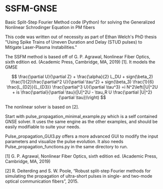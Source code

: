# SSFM-GNSE
Basic Split-Step Fourier Method code (Python) for solving the Generalized Nonlinear Schrodinger Equation in PM fibers

This code was written out of necessity as part of Ethan Welch's PhD thesis "Using Spike Trains of Uneven Duration and Delay (STUD pulses) to Mitigate Laser-Plasma Instabilities." 

The SSFM method is based off of G. P. Agrawal, Nonlinear Fiber Optics, sixth edition ed. (Academic Press, Cambridge, MA, 2019) [1]. It models the GMSE 

$$
 \frac{\partial U}{\partial Z} + \frac{\alpha}{2} L_DU + sign(\beta_2) \frac{1}{2}\frac{\partial^2 U}{\partial \tau^2} + sign(\beta_3) \frac{1}{6} \frac{L_{D2}}{L_{D3}} \frac{\partial^3 U}{\partial \tau^3}
    =i N^2\left(|U|^2U + is \frac{\partial}{\partial \tau}(|U|^2U - \tau_R U \frac{\partial |U|^2}{\partial \tau})\right)
$$

The nonlinear solver is based on [2].

Start with pulse_propagation_minimal_example.py which is a self contained GNSE solver. It uses the same engine as the other examples, and should be easily modifiable to suite your needs. 

Pulse_propagation_GUI3.py offers a more advanced GUI to modify the input parameters and visualize the pulse evolution. It also needs Pulse_propagation_functions.py in the same directory to run. 

[1] G. P. Agrawal, Nonlinear Fiber Optics, sixth edition ed. (Academic Press, Cambridge, MA, 2019)

[2] R. Deiterding and S. W. Poole, “Robust split-step Fourier methods for simulating
the propagation of ultra-short pulses in single- and two-mode optical communication
fibers”, 2015.
